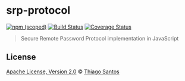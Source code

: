 # srp-protocol

[![npm (scoped)](https://img.shields.io/npm/v/srp-protocol.svg)](https://www.npmjs.com/package/srp-protocol)
[![Build Status](https://travis-ci.com/thiamsantos/srp-protocol.svg?branch=master)](https://travis-ci.com/thiamsantos/srp-protocol)
[![Coverage Status](https://coveralls.io/repos/github/thiamsantos/srp-protocol/badge.svg?branch=master)](https://coveralls.io/github/thiamsantos/srp-protocol?branch=master)

> Secure Remote Password Protocol implementation in JavaScript

## License

[Apache License, Version 2.0](LICENSE.md) © [Thiago Santos](https://github.com/thiamsantos)
